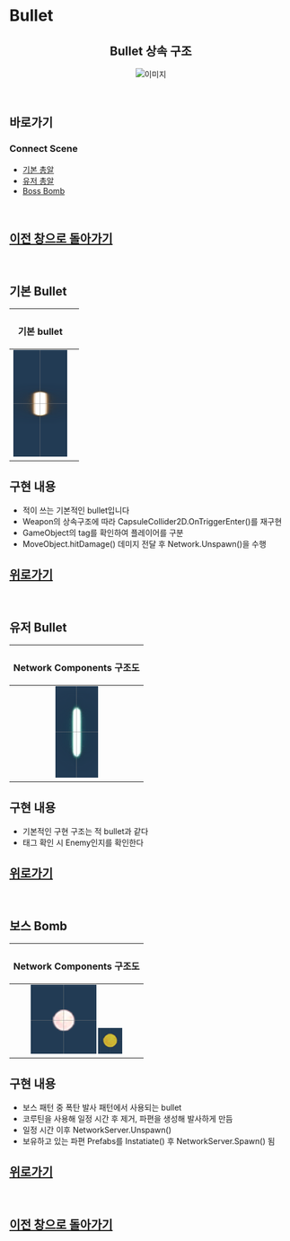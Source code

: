 # Bullet


<center>


## Bullet 상속 구조
![이미지]()


</center>

<br>

## 바로가기
### Connect Scene
 - [기본 총알](#기본-bullet)
 - [유저 총알](#유저-bullet)
 - [Boss Bomb](#보스-Bomb)


<br>

## [이전 창으로 돌아가기](https://github.com/shehdrbs123/Dongs-Portfolio/tree/main/UnityProject/NetworkShooting)

<br>

## 기본 Bullet
<center>

 |<H3><b>기본 bullet</b></H3>||
 |:---:|:---:|
 |![미리보기](_Image/enemy%20base%20weapon.png)||

</center>

## 구현 내용
- 적이 쓰는 기본적인 bullet입니다
- Weapon의 상속구조에 따라 CapsuleCollider2D.OnTriggerEnter()를 재구현
- GameObject의 tag를 확인하여 플레이어를 구분
- MoveObject.hitDamage() 데미지 전달 후 Network.Unspawn()을 수행

## [위로가기](#bullet)

<br>

## 유저 Bullet

<center>

 |<H3><b>Network Components 구조도</b></H3>|
 |:---:|
 |![미리보기](_Image/base%20weapon.png)|

</center>

## 구현 내용
- 기본적인 구현 구조는 적 bullet과 같다
- 태그 확인 시 Enemy인지를 확인한다

## [위로가기](#bullet)

<br>

## 보스 Bomb

<center>

 |<H3><b>Network Components 구조도</b></H3>|
 |:---:|
 |![미리보기](_Image/BossBomb.png) ![미리보기](_Image/bossbomb%20Shrapnel.png)|

</center>

## 구현 내용
- 보스 패턴 중 폭탄 발사 패턴에서 사용되는 bullet
- 코루틴을 사용해 일정 시간 후 제거, 파편을 생성해 발사하게 만듬
- 일정 시간 이후 NetworkServer.Unspawn()
- 보유하고 있는 파편 Prefabs를 Instatiate() 후 NetworkServer.Spawn() 됨

## [위로가기](#bullet)

<br>


## [이전 창으로 돌아가기](https://github.com/shehdrbs123/Dongs-Portfolio/tree/main/UnityProject/NetworkShooting)
